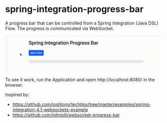 # spring-integration-progress-bar
A progress bar that can be controlled from a Spring Integration (Java DSL) Flow. The progress is communicated via WebSocket.

![progress-bar.gif](progress-bar.gif)

To see it work, run the Application and open http://localhost:8080/ in the browser.

Inspired by:
* https://github.com/joshlong/techtips/tree/master/examples/spring-integration-4.1-websockets-example
* https://github.com/johnpili/websocket-progress-bar
